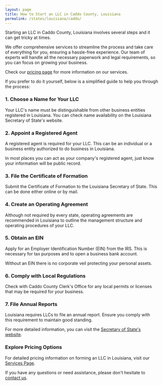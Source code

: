 ```yaml
---
layout: page
title: How to Start an LLC in Caddo County, Louisiana
permalink: /states/louisiana/caddo/
---
```


<p>Starting an LLC in Caddo County, Louisiana involves several steps and it can get tricky at times.</p>

<p>We offer comprehensive services to streamline the process and take care of everything for you, ensuring a hassle-free experience. Our team of experts will handle all the necessary paperwork and legal requirements, so you can focus on growing your business.</p>

<p>Check our <a href="/services/">pricing page</a> for more information on our services.</p>

<p>If you prefer to do it yourself, below is a simplified guide to help you through the process:</p>

<h3>1. Choose a Name for Your LLC</h3>
<p>Your LLC's name must be distinguishable from other business entities registered in Louisiana. You can check name availability on the Louisiana Secretary of State's website.</p>

<h3>2. Appoint a Registered Agent</h3>
<p>A registered agent is required for your LLC. This can be an individual or a business entity authorized to do business in Louisiana.</p>

<p>In most places you can act as your company's registered agent, just know your information will be public record.<p>

<h3>3. File the Certificate of Formation</h3>
<p>Submit the Certificate of Formation to the Louisiana Secretary of State. This can be done either online or by mail.</p>

<h3>4. Create an Operating Agreement</h3>
<p>Although not required by every state, operating agreements are recommended in Louisiana to outline the management structure and operating procedures of your LLC.</p>

<h3>5. Obtain an EIN</h3>
<p>Apply for an Employer Identification Number (EIN) from the IRS. This is necessary for tax purposes and to open a business bank account.</p>

<p>Without an EIN there is no corporate veil protecting your personal assets.</p>

<h3>6. Comply with Local Regulations</h3>
<p>Check with Caddo County Clerk's Office for any local permits or licenses that may be required for your business.</p>

<h3>7. File Annual Reports</h3>
<p>Louisiana requires LLCs to file an annual report. Ensure you comply with this requirement to maintain good standing.</p>
<p>For more detailed information, you can visit the <a href="{ site.data.resources.state_sos_websites.louisiana }" target="_blank">Secretary of State's website</a>.</p>

<h3>Explore Pricing Options</h3>
<p>For detailed pricing information on forming an LLC in Louisiana, visit our <a href="/services/">Services Page</a>.</p>
<p>If you have any questions or need assistance, please don't hesitate to <a href="https://www.businessinitiative.org/contact/" target="_blank">contact us</a>.</p>
